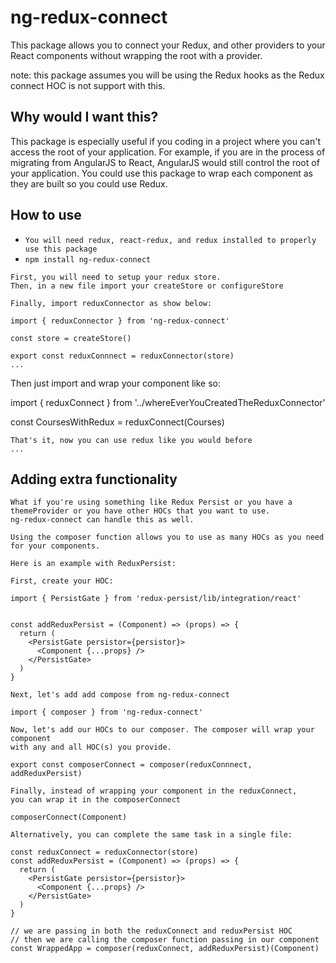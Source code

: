 # ng-redux-connect

This package allows you to connect your Redux, and other providers to your React components without wrapping the root with a provider.

note: this package assumes you will be using the Redux
hooks as the Redux connect HOC is not support with this.

## Why would I want this?

This package is especially useful if you coding in a project where you can't access the root of your application. For example, if you are in the process of migrating from AngularJS to React, AngularJS would still control the root of your application. You could use this package to wrap each component as they are built so you could use Redux.

## How to use

- `You will need redux, react-redux, and redux installed to properly use this package`
- `npm install ng-redux-connect`

```
First, you will need to setup your redux store.
Then, in a new file import your createStore or configureStore

Finally, import reduxConnector as show below:
```

```
import { reduxConnector } from 'ng-redux-connect'

const store = createStore()

export const reduxConnnect = reduxConnector(store)
...
```

Then just import and wrap your component like so:

import { reduxConnect } from '../whereEverYouCreatedTheReduxConnector'

const CoursesWithRedux = reduxConnect(Courses)

```
That's it, now you can use redux like you would before
...
```

## Adding extra functionality

```
What if you're using something like Redux Persist or you have a
themeProvider or you have other HOCs that you want to use.
ng-redux-connect can handle this as well.
```

```
Using the composer function allows you to use as many HOCs as you need for your components.
```

```
Here is an example with ReduxPersist:

```

```
First, create your HOC:

import { PersistGate } from 'redux-persist/lib/integration/react'


const addReduxPersist = (Component) => (props) => {
  return (
    <PersistGate persistor={persistor}>
      <Component {...props} />
    </PersistGate>
  )
}

```

```
Next, let's add add compose from ng-redux-connect

import { composer } from 'ng-redux-connect'

```

```
Now, let's add our HOCs to our composer. The composer will wrap your component
with any and all HOC(s) you provide.

export const composerConnect = composer(reduxConnnect, addReduxPersist)
```

```
Finally, instead of wrapping your component in the reduxConnect,
you can wrap it in the composerConnect

composerConnect(Component)
```

```
Alternatively, you can complete the same task in a single file:

const reduxConnect = reduxConnector(store)
const addReduxPersist = (Component) => (props) => {
  return (
    <PersistGate persistor={persistor}>
      <Component {...props} />
    </PersistGate>
  )
}

// we are passing in both the reduxConnect and reduxPersist HOC
// then we are calling the composer function passing in our component
const WrappedApp = composer(reduxConnect, addReduxPersist)(Component)

```
